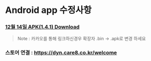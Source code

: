 # Android app 수정사항

### [12월 14일 APK(1.4.1) Download](https://github.com/invites-healthcare/invites/raw/master/20211214093827-v44(1.4.1)-debug.apk)
> Note : 카카오를 통해 링크하신경우 확장자 .bin -> .apk로 변경 하세요

### 스토어 연결 : https://dyn.care8.co.kr/welcome
